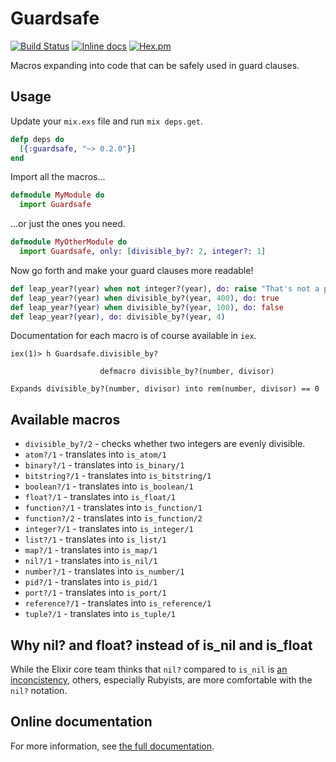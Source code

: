 # Guardsafe

[![Build Status](https://travis-ci.org/DevL/guardsafe.svg?branch=master)](https://travis-ci.org/DevL/guardsafe)
[![Inline docs](http://inch-ci.org/github/DevL/guardsafe.svg?branch=master)](http://inch-ci.org/github/DevL/guardsafe)
[![Hex.pm](https://img.shields.io/hexpm/v/guardsafe.svg)](https://hex.pm/packages/guardsafe)

Macros expanding into code that can be safely used in guard clauses.

## Usage

Update your `mix.exs` file and run `mix deps.get`.
```elixir
defp deps do
  [{:guardsafe, "~> 0.2.0"}]
end
```

Import all the macros...
```elixir
defmodule MyModule do
  import Guardsafe
```

...or just the ones you need.
```elixir
defmodule MyOtherModule do
  import Guardsafe, only: [divisible_by?: 2, integer?: 1]
```

Now go forth and make your guard clauses more readable!
```elixir
def leap_year?(year) when not integer?(year), do: raise "That's not a proper year!"
def leap_year?(year) when divisible_by?(year, 400), do: true
def leap_year?(year) when divisible_by?(year, 100), do: false
def leap_year?(year), do: divisible_by?(year, 4)
```

Documentation for each macro is of course available in `iex`.
```
iex(1)> h Guardsafe.divisible_by?

                    defmacro divisible_by?(number, divisor)

Expands divisible_by?(number, divisor) into rem(number, divisor) == 0
```

## Available macros

* `divisible_by?/2` - checks whether two integers are evenly divisible.
* `atom?/1` - translates into `is_atom/1`
* `binary?/1` - translates into `is_binary/1`
* `bitstring?/1` - translates into `is_bitstring/1`
* `boolean?/1` - translates into `is_boolean/1`
* `float?/1` - translates into `is_float/1`
* `function?/1` - translates into `is_function/1`
* `function?/2` - translates into `is_function/2`
* `integer?/1` - translates into `is_integer/1`
* `list?/1` - translates into `is_list/1`
* `map?/1` - translates into `is_map/1`
* `nil?/1` - translates into `is_nil/1`
* `number?/1` - translates into `is_number/1`
* `pid?/1` - translates into `is_pid/1`
* `port?/1` - translates into `is_port/1`
* `reference?/1` - translates into `is_reference/1`
* `tuple?/1` - translates into `is_tuple/1`

## Why nil? and float? instead of is_nil and is_float

While the Elixir core team thinks that `nil?` compared to `is_nil` is [an inconcistency](https://groups.google.com/forum/#!topic/elixir-lang-core/FaKJstePFV0), others, especially Rubyists, are more comfortable with the `nil?` notation.

## Online documentation

For more information, see [the full documentation](http://hexdocs.pm/guardsafe/).
